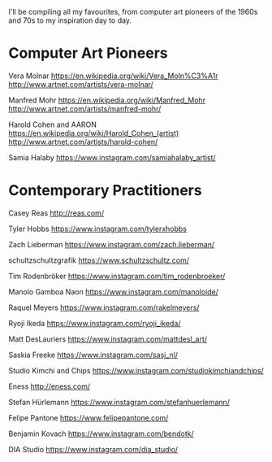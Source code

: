 I'll be compiling all my favourites, from computer art pioneers of the 1960s and 70s to my inspiration day to day.

# Computer Art Pioneers

Vera Molnar
https://en.wikipedia.org/wiki/Vera_Moln%C3%A1r
http://www.artnet.com/artists/vera-molnar/

Manfred Mohr
https://en.wikipedia.org/wiki/Manfred_Mohr
http://www.artnet.com/artists/manfred-mohr/

Harold Cohen and AARON
https://en.wikipedia.org/wiki/Harold_Cohen_(artist)
http://www.artnet.com/artists/harold-cohen/

Samia Halaby
https://www.instagram.com/samiahalaby_artist/

# Contemporary Practitioners

Casey Reas
http://reas.com/

Tyler Hobbs
https://www.instagram.com/tylerxhobbs

Zach Lieberman
https://www.instagram.com/zach.lieberman/

schultzschultzgrafik
https://www.schultzschultz.com/

Tim Rodenbröker
https://www.instagram.com/tim_rodenbroeker/

Manolo Gamboa Naon
https://www.instagram.com/manoloide/

Raquel Meyers
https://www.instagram.com/rakelmeyers/

Ryoji Ikeda
https://www.instagram.com/ryoji_ikeda/

Matt DesLauriers
https://www.instagram.com/mattdesl_art/

Saskia Freeke
https://www.instagram.com/sasj_nl/

Studio Kimchi and Chips
https://www.instagram.com/studiokimchiandchips/

Eness
http://eness.com/

Stefan Hürlemann
https://www.instagram.com/stefanhuerlemann/

Felipe Pantone
https://www.felipepantone.com/

Benjamin Kovach
https://www.instagram.com/bendotk/

DIA Studio
https://www.instagram.com/dia_studio/
